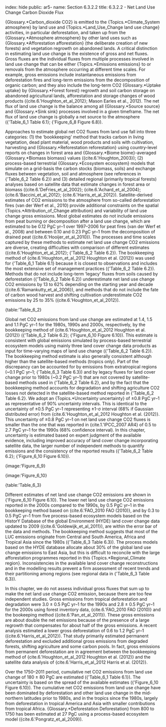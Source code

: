 index: hide
public: ar5-
name: Section 6.3.2.2
title: 6.3.2.2 - Net Land Use Change Carbon Dioxide Flux

{Glossary.*Carbon_dioxide CO2} is emitted to the {Topics.*Climate_System atmosphere} by land use and {Topics.*Land_Use_Change land use change} activities, in particular deforestation, and taken up from the {Glossary.*Atmosphere atmosphere} by other land uses such as {Glossary.*Afforestation afforestation} (the deliberate creation of new forests) and vegetation regrowth on abandoned lands. A critical distinction in estimating land use change is the existence of gross and net fluxes. Gross fluxes are the individual fluxes from multiple processes involved in land use change that can be either {Topics.*Emissions emissions} to or removals from the atmosphere occurring at different time scales. For example, gross emissions include instantaneous emissions from deforestation fires and long-term emissions from the decomposition of organic carbon; and they also include the long-term CO2 {Glossary.*Uptake uptake} by {Glossary.*Forest forest} regrowth and soil carbon storage on abandoned agricultural lands, afforestation and storage changes of wood products ({cite.6.'Houghton_et_al_2012}; Mason Earles et al., 2012). The net flux of land use change is the balance among all {Glossary.*Source source} and {Glossary.*Sink sink} processes involved in a given timeframe. The net flux of land use change is globally a net source to the atmosphere ({'Table_6_1 Table 6.1}; {'Figure_6_8 Figure 6.8}).

Approaches to estimate global net CO2 fluxes from land use fall into three categories: (1) the ‘bookkeeping’ method that tracks carbon in living vegetation, dead plant material, wood products and soils with cultivation, harvesting and {Glossary.*Reforestation reforestation} using country-level reports on changes in forest area and {Glossary.*Biome biome}-averaged {Glossary.*Biomass biomass} values ({cite.6.'Houghton_2003}); (2) process-based terrestrial {Glossary.*Ecosystem ecosystem} models that simulate on a grid-basis the carbon stocks (biomass, soils) and exchange fluxes between vegetation, soil and atmosphere (see references in {'Table_6_2 Table 6.2}) and (3) detailed regional (primarily tropical forests) analyses based on satellite data that estimate changes in forest area or biomass ({cite.6.'DeFries_et_al_2002}; {cite.6.'Achard_et_al_2004}; {cite.6.'Baccini_et_al_2012}; {cite.6.'Harris_et_al_2012}). Satellite-derived estimates of CO2 emissions to the atmosphere from so-called deforestation fires (van der Werf et al., 2010) provide additional constraints on the spatial {Topics.*Attribution_of_Change attribution} and variability of land use change gross emissions. Most global estimates do not include emissions from peat burning or decomposition after a land use change, which are estimated to be 0.12 PgC yr–1 over 1997–2006 for peat fires (van der Werf et al., 2008) and between 0.10 and 0.23 PgC yr–1 from the decomposition of drained peat ({cite.6.'Hooijer_et_al_2010}). The processes and time scales captured by these methods to estimate net land use change CO2 emissions are diverse, creating difficulties with comparison of different estimates ({cite.6.'Houghton_et_al_2012}; {'Table_6_2 Table 6.2}). The bookkeeping method of {cite.6.'Houghton_et_al_2012 Houghton et al. (2012)} was used for {'Table_6_1 Table 6.1} because it is closest to observations and includes the most extensive set of management practices ({'Table_6_2 Table 6.2}). Methods that do not include long-term ‘legacy’ fluxes from soils caused by deforestation ({'Table_6_2 Table 6.2}) underestimate net land use change CO2 emissions by 13 to 62% depending on the starting year and decade ({cite.6.'Ramankutty_et_al_2006}), and methods that do not include the fate of carbon wood harvest and shifting cultivation underestimate CO2 emissions by 25 to 35% ({cite.6.'Houghton_et_al_2012}).

{table:'Table_6_2}

Global net CO2 emissions from land use change are estimated at 1.4, 1.5 and 1.1 PgC yr–1 for the 1980s, 1990s and 2000s, respectively, by the bookkeeping method of {cite.6.'Houghton_et_al_2012 Houghton et al. (2012)} ({'Table_6_2 Table 6.2}; {'Figure_6_10 Figure 6.10}). This estimate is consistent with global emissions simulated by process-based terrestrial ecosystem models using mainly three land cover change data products as input for time-varying maps of land use change ({'Table_6_2 Table 6.2}). The bookkeeping method estimate is also generally consistent although higher than the satellite-based methods (tropics only). Part of the discrepancy can be accounted for by emissions from extratropical regions (~0.1 PgC yr–1; {'Table_6_3 Table 6.3}) and by legacy fluxes for land cover change prior to 1980s (~0.2 PgC yr–1) that are not covered by satellite-based methods used in {'Table_6_2 Table 6.2}, and by the fact that the bookkeeping method accounts for degradation and shifting agriculture CO2 losses not detected in the satellite-based method reported in {'Table_6_2 Table 6.2}. We adopt an {Topics.*Uncertainty uncertainty} of ±0.8 PgC yr–1 as representative of 90% uncertainty intervals. This is identical to the uncertainty of ±0.5 PgC yr–1 representing ±1-σ interval (68% if Gaussian distributed error) from {cite.6.'Houghton_et_al_2012 Houghton et al. (2012)}. This uncertainty of ±0.8 PgC yr–1 on net land use change CO2 fluxes is smaller than the one that was reported in {cite.1.'IPCC_2007 AR4} of 0.5 to 2.7 PgC yr–1 for the 1990s (68% confidence interval). In this chapter, uncertainty is estimated based on expert judgment of the available evidence, including improved accuracy of land cover change incorporating satellite data, the larger number of independent methods to quantify emissions and the consistency of the reported results ({'Table_6_2 Table 6.2}; {'Figure_6_10 Figure 6.10}).

{image:'Figure_6_9}

{image:'Figure_6_10}

{table:'Table_6_3}

Different estimates of net land use change CO2 emissions are shown in {'Figure_6_10 Figure 6.10}. The lower net land use change CO2 emissions reported in the 2000s compared to the 1990s, by 0.5 PgC yr–1 in the bookkeeping method based on {cite.6.'FAO_2010 FAO (2010)}, and by 0.3 to 0.5 PgC yr–1 from five process-based ecosystem models based on the HistorY Database of the global Environment (HYDE) land cover change data updated to 2009 ({cite.6.'Goldewijk_et_al_2011}), are within the error bar of the data and methods. The bookkeeping method suggests that most of the LUC emissions originate from Central and South America, Africa and Tropical Asia since the 1980s ({'Table_6_3 Table 6.3}). The process models based on the HYDE database allocate about 30% of the global land use change emissions to East Asia, but this is difficult to reconcile with the large afforestation programmes reported in this {Topics.*Regional_Climate region}. Inconsistencies in the available land cover change reconstructions and in the modelling results prevent a firm assessment of recent trends and their partitioning among regions (see regional data in {'Table_6_3 Table 6.3}).

In this chapter, we do not assess individual gross fluxes that sum up to make the net land use change CO2 emission, because there are too few independent studies. Gross emissions from tropical deforestation and degradation were 3.0 ± 0.5 PgC yr–1 for the 1990s and 2.8 ± 0.5 PgC yr–1 for the 2000s using forest inventory data, {cite.6.'FAO_2010 FAO (2010)} and the bookeeping method ({cite.6.'Pan_et_al_2011}). These gross emissions are about double the net emissions because of the presence of a large regrowth that compensates for about half of the gross emissions. A recent analysis estimated a lower gross deforestation of 0.6 to 1.2 PgC yr–1 ({cite.6.'Harris_et_al_2012}). That study primarily estimated permanent deforestation and excluded additional gross emissions from degraded forests, shifting agriculture and some carbon pools. In fact, gross emissions from permanent deforestation are in agreement between the bookkeeping method of {cite.6.'Houghton_et_al_2012 Houghton et al. (2012)} and the satellite data analysis of {cite.6.'Harris_et_al_2012 Harris et al. (2012)}.

Over the 1750–2011 period, cumulative net CO2 emissions from land use change of 180 ± 80 PgC are estimated ({'Table_6_1 Table 6.1}). The uncertainty is based on the spread of the available estimates ({'Figure_6_10 Figure 6.10}). The cumulative net CO2 emissions from land use change have been dominated by deforestation and other land use change in the mid-northern latitudes prior to 1980s, and in the tropics since the 1980s, largely from deforestation in tropical America and Asia with smaller contributions from tropical Africa. {Glossary.*Deforestation Deforestation} from 800 to 1750 has been estimated at 27 PgC using a process-based ecosystem model ({cite.6.'Pongratz_et_al_2009}).
